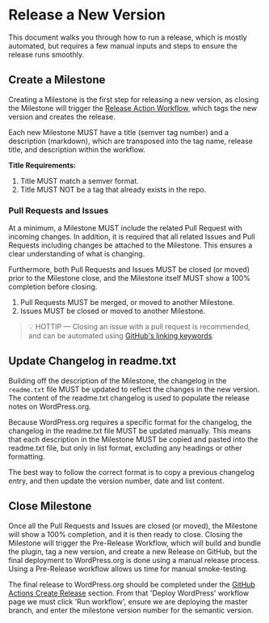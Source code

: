 # Release a New Version

This document walks you through how to run a release, which is mostly automated, but requires a few manual inputs and steps to ensure the release runs smoothly.

## Create a Milestone

Creating a Milestone is the first step for releasing a new version, as closing the Milestone will trigger the [Release Action Workflow](.github/workflows/create-release.yml), which tags the new version and creates the release.

Each new Milestone MUST have a title (semver tag number) and a description (markdown), which are transposed into the tag name, release title, and description within the workflow.

__Title Requirements:__
1. Title MUST match a semver format.
2. Title MUST NOT be a tag that already exists in the repo.

### Pull Requests and Issues

At a minimum, a Milestone MUST include the related Pull Request with incoming changes. In addition, it is required that all related Issues and Pull Requests  including changes be attached to the Milestone. This ensures a clear understanding of what is changing.

Furthermore, both Pull Requests and Issues MUST be closed (or moved) prior to the Milestone close, and the Milestone itself MUST show a 100% completion before closing.

1. Pull Requests MUST be merged, or moved to another Milestone.
2. Issues MUST be closed or moved to another Milestone.

> :bulb: HOTTIP — Closing an issue with a pull request is recommended, and can be automated using [GitHub's linking keywords](https://docs.github.com/en/issues/tracking-your-work-with-issues/linking-a-pull-request-to-an-issue#linking-a-pull-request-to-an-issue-using-a-keyword).

## Update Changelog in readme.txt

Building off the description of the Milestone, the changelog in the `readme.txt` file MUST be updated to reflect the changes in the new version. The content of the readme.txt changelog is used to populate the release notes on WordPress.org.

Because WordPress.org requires a specific format for the changelog, the changelog in the readme.txt file MUST be updated manually. This means that each description in the Milestone MUST be copied and pasted into the readme.txt file, but only in list format, excluding any headings or other formatting.

The best way to follow the correct format is to copy a previous changelog entry, and then update the version number, date and list content.

## Close Milestone

Once all the Pull Requests and Issues are closed (or moved), the Milestone will show a 100% completion, and it is then ready to close. Closing the Milestone will trigger the Pre-Release Workflow, which will build and bundle the plugin, tag a new version, and create a new Release on GitHub, but the final deployment to WordPress.org is done using a manual release process. Using a Pre-Release workflow allows us time for manual smoke-testing. 

The final release to WordPress.org should be completed under the [GitHub Actions Create Release](https://github.com/godaddy-wordpress/coblocks/actions/workflows/deploy-wordpress.yml) section. From that 'Deploy WordPress' workflow page we must click 'Run workflow', ensure we are deploying the master branch, and enter the milestone version number for the semantic version.

